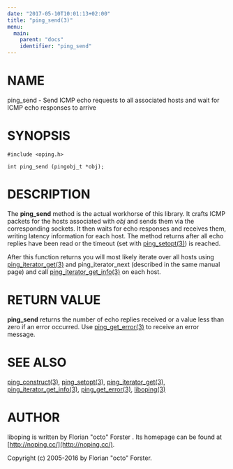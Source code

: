 ```yaml
---
date: "2017-05-10T10:01:13+02:00"
title: "ping_send(3)"
menu:
  main:
    parent: "docs"
    identifier: "ping_send"
---
```

# NAME

ping\_send - Send ICMP echo requests to all associated hosts and wait for ICMP echo responses to arrive

# SYNOPSIS

    #include <oping.h>

    int ping_send (pingobj_t *obj);

# DESCRIPTION

The __ping\_send__ method is the actual workhorse of this library. It crafts ICMP
packets for the hosts associated with _obj_ and sends them via the
corresponding sockets. It then waits for echo responses and receives them,
writing latency information for each host. The method returns after all echo
replies have been read or the timeout (set with [ping\_setopt(3)](http://man.he.net/man3/ping\_setopt)) is reached.

After this function returns you will most likely iterate over all hosts using
[ping\_iterator\_get(3)](http://man.he.net/man3/ping\_iterator\_get) and ping\_iterator\_next (described in the same manual
page) and call [ping\_iterator\_get\_info(3)](http://man.he.net/man3/ping\_iterator\_get\_info) on each host.

# RETURN VALUE

__ping\_send__ returns the number of echo replies received or a value less than
zero if an error occurred. Use [ping\_get\_error(3)](http://man.he.net/man3/ping\_get\_error) to receive an error message.

# SEE ALSO

[ping\_construct(3)](http://man.he.net/man3/ping\_construct),
[ping\_setopt(3)](http://man.he.net/man3/ping\_setopt),
[ping\_iterator\_get(3)](http://man.he.net/man3/ping\_iterator\_get),
[ping\_iterator\_get\_info(3)](http://man.he.net/man3/ping\_iterator\_get\_info),
[ping\_get\_error(3)](http://man.he.net/man3/ping\_get\_error),
[liboping(3)](http://man.he.net/man3/liboping)

# AUTHOR

liboping is written by Florian "octo" Forster <ff at octo.it>.
Its homepage can be found at [http://noping.cc/](http://noping.cc/).

Copyright (c) 2005-2016 by Florian "octo" Forster.
